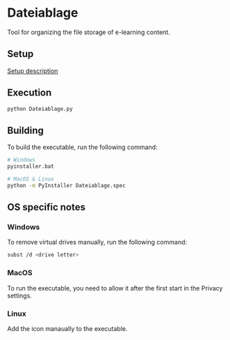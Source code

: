 # Dateiablage

Tool for organizing the file storage of e-learning content.

## Setup

[Setup description](https://github.com/DrBenjamin/Dateiablage/blob/main/SETUP.md)

## Execution

```bash
python Dateiablage.py
```

## Building

To build the executable, run the following command:

```bash
# Windows
pyinstaller.bat

# MacOS & Linux
python -m PyInstaller Dateiablage.spec
```

## OS specific notes

### Windows

To remove virtual drives manually, run the following command:

```bash
subst /d <drive letter>
```

### MacOS

To run the executable, you need to allow it after the first start in the Privacy 
settings.

### Linux

Add the icon manaually to the executable.